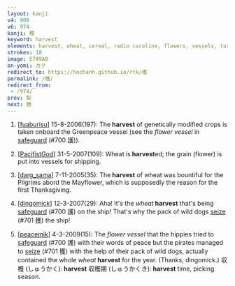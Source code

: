 ```yaml
---
layout: kanji
v4: 908
v6: 974
kanji: 穫
keyword: harvest
elements: harvest, wheat, cereal, radio caroline, flowers, vessels, turkey, crotch
strokes: 18
image: E7A9AB
on-yomi: カク
redirect_to: https://hochanh.github.io/rtk/穫
permalink: /穫/
redirect_from:
 - /974/
prev: 梨
next: 穂
---
```


1) [<a href="http://kanji.koohii.com/profile/fuaburisu">fuaburisu</a>] 15-8-2006(197): The<strong> harvest</strong> of genetically modified crops is taken onboard the Greenpeace vessel (see the <em>flower vessel</em> in <a href="../v4/700.html">safeguard</a> (#700 護)).

2) [<a href="http://kanji.koohii.com/profile/PacifistGod">PacifistGod</a>] 31-5-2007(109): Wheat is<strong> harvest</strong>ed; the grain (flower) is put into vessels for shipping.

3) [<a href="http://kanji.koohii.com/profile/darg_sama">darg_sama</a>] 7-11-2005(35): The<strong> harvest</strong> of wheat was bountiful for the Pilgrims abord the Mayflower, which is supposedly the reason for the first Thanksgiving.

4) [<a href="http://kanji.koohii.com/profile/dingomick">dingomick</a>] 12-3-2007(29): Aha! It&#039;s the <em>wheat</em><strong> harvest</strong> that&#039;s being <a href="../v4/700.html">safeguard</a> (#700 護) on the ship! That&#039;s why the pack of wild dogs <a href="../v4/701.html">seize</a> (#701 獲) the ship!

5) [<a href="http://kanji.koohii.com/profile/peacemik">peacemik</a>] 4-3-2009(15): The <em>flower vessel</em> that the hippies tried to <a href="../v4/700.html">safeguard</a> (#700 護) with their words of peace but the pirates managed to <a href="../v4/701.html">seize</a> (#701 獲) with the help of their pack of wild dogs, actually contained the whole <em>wheat</em><strong> harvest</strong> for the year. (Thanks, dingomick.) 収穫 (しゅうかく):<strong> harvest</strong> 収穫期 (しゅうかくき):<strong> harvest</strong> time, picking season.


